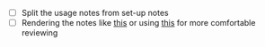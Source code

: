 - [ ] Split the usage notes from set-up notes
- [ ] Rendering the notes like [this](https://github.com/johannst/notes) or using [this](https://github.com/mkdocs/mkdocs.git) for more comfortable reviewing
